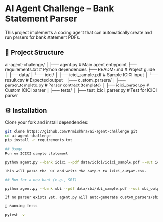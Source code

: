 # AI Agent Challenge – Bank Statement Parser

This project implements a coding agent that can automatically create and run parsers for bank statement PDFs.

## 📂 Project Structure

ai-agent-challenge/
│
├── agent.py # Main agent entrypoint
├── requirements.txt # Python dependencies
├── README.md # Project guide
│
├── data/
│ └── icici/
│ ├── icici_sample.pdf # Sample ICICI input
│ └── result.csv # Expected output
│
├── custom_parsers/
│ ├── parser_template.py # Parser contract (template)
│ ├── icici_parser.py # Custom ICICI parser
│
├── tests/
│ ├── test_icici_parser.py # Test for ICICI parser


## ⚙️ Installation

Clone your fork and install dependencies:

```bash
git clone https://github.com/Prmishhra/ai-agent-challenge.git
cd ai-agent-challenge
pip install -r requirements.txt

## Usage
Run on ICICI sample statement

python agent.py --bank icici --pdf data/icici/icici_sample.pdf --out icici_output.csv

This will parse the PDF and write the output to icici_output.csv.

## Run for a new bank (e.g., SBI)

python agent.py --bank sbi --pdf data/sbi/sbi_sample.pdf --out sbi_output.csv

If no parser exists yet, agent.py will auto-generate custom_parsers/sbi_parser.py as a template.

🧪 Running Tests

pytest -v